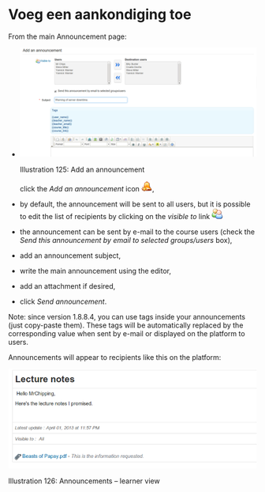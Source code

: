 # Voeg een aankondiging toe

From the main Announcement page:

* ![](../../.gitbook/assets/images164%20%281%29.png)

  Illustration 125: Add an announcement

  click the _Add an announcement_ icon ![](../../.gitbook/assets/graphics227.png),

* by default, the announcement will be sent to all users, but it is possible to edit the list of recipients by clicking on the _visible to_ link ![](../../.gitbook/assets/graphics228.png)
* the announcement can be sent by e-mail to the course users \(check the _Send this announcement by email to selected groups/users_ box\),
* add an announcement subject,
* write the main announcement using the editor,
* add an attachment if desired,
* click _Send announcement_.

Note: since version 1.8.8.4, you can use tags inside your announcements \(just copy-paste them\). These tags will be automatically replaced by the corresponding value when sent by e-mail or displayed on the platform to users.

Announcements will appear to recipients like this on the platform:

![](../../.gitbook/assets/graphics233.png)

Illustration 126: Announcements – learner view

